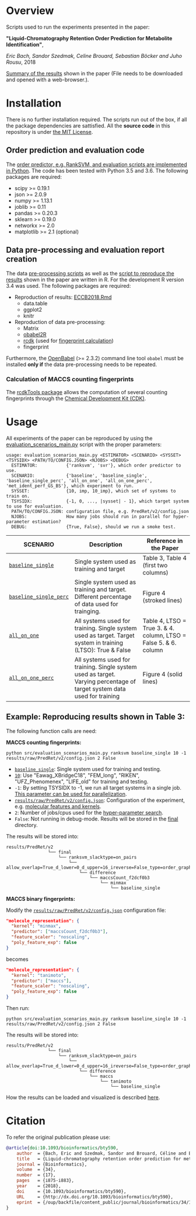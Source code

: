 # Overview

Scripts used to run the experiments presented in the paper:

__"Liquid-Chromatography Retention Order Prediction for Metabolite Identification"__,

_Eric Bach, Sandor Szedmak, Celine Brouard, Sebastian Böcker and Juho Rousu_, 2018

[Summary of the results](results/ECCB2018.html) shown in the paper (File needs
to be downloaded and opened with a web-browser.).

# Installation

There is no further installation required. The scripts run out of the box, if
all the package dependencies are sattisfied. All the __source code__ in this repository
is under [the MIT License](LICENSE.txt).

## Order prediction and evaluation code

The [order predictor, e.g. RankSVM, and evaluation scripts are implemented in Python](src/).
The code has been tested with Python 3.5 and 3.6. The following packages are required:

- scipy >= 0.19.1
- json >= 2.0.9
- numpy >= 1.13.1
- joblib >= 0.11
- pandas >= 0.20.3
- sklearn >= 0.19.0
- networkx >= 2.0
- matplotlib >= 2.1 (optional)

## Data pre-processing and evaluation report creation

The data [pre-processing scripts](data/scripts) as well as the [script to reproduce the results](results/scripts)
shown in the paper are written in R. For the development R version 3.4 was used.
The following packages are required:

- Reproduction of results: [ECCB2018.Rmd](results/scripts/ECCB2018.Rmd)
    - data.table
    - ggplot2
    - knitr
- Reproduction of data pre-processing:
    - Matrix
    - [obabel2R](https://gitlab.com/R_packages/obabel2R)
    - [rcdk](https://github.com/rajarshi/cdkr) (used for [fingerprint calculation](data/processed/README.md#fingerprint-calculation))
    - fingerprint

Furthermore, the [OpenBabel](http://openbabel.org/wiki/Main_Page) (>= 2.3.2)
command line tool ```obabel``` must be installed __only if__ the data
pre-processing needs to be repeated.

### Calculation of MACCS counting fingerprints

The [rcdkTools package](https://github.com/bachi55/rcdkTools) allows the
computation of several counting fingerprints through the
[Chemical Development Kit (CDK)](https://cdk.github.io/).  

# Usage

All experiments of the paper can be reproduced by using the [evaluation_scenarios_main.py](src/evaluation_scenarios_main.py)
script with the proper parameters:

```
usage: evaluation_scenarios_main.py <ESTIMATOR> <SCENARIO> <SYSSET> <TSYSIDX> <PATH/TO/CONFIG.JSON> <NJOBS> <DEBUG>
  ESTIMATOR:           {'ranksvm', 'svr'}, which order predictor to use.
  SCENARIO:            {'baseline', 'baseline_single', 'baseline_single_perc', 'all_on_one', 'all_on_one_perc', 'met_ident_perf_GS_BS'}, which experiment to run.
  SYSSET:              {10, imp, 10_imp}, which set of systems to train on.
  TSYSIDX:             {-1, 0, ..., |sysset| - 1}, which target system to use for evaluation.
  PATH/TO/CONFIG.JSON: configuration file, e.g. PredRet/v2/config.json
  NJOBS:               How many jobs should run in parallel for hyper-parameter estimation?
  DEBUG:               {True, False}, should we run a smoke test.
```

| __SCENARIO__ | __Description__ | __Reference in the Paper__ |
| ------------ | --------------- | -------------------------- |
| [```baseline_single```](src/evaluation_scenarios_main.py#L708) | Single system used as training and target | Table 3, Table 4 (first two columns) |
| [```baseline_single_perc```](src/evaluation_scenarios_main.py#L737) | Single system used as training and target. Different percentage of data used for trainging. | Figure 4 (stroked lines) |
| [```all_on_one```](src/evaluation_scenarios_main.py#L615) | All systems used for training. Single system used as target. Target system in training (LTSO): True & False | Table 4, LTSO = True 3. & 4. column, LTSO = False 5. & 6. column |
| [```all_on_one_perc```](src/evaluation_scenarios_main.py#L662) | All systems used for training. Single system used as target. Varying percentage of target system data used for training | Figure 4 (solid lines) |

## Example: Reproducing results shown in Table 3:

The following function calls are need:

__MACCS counting fingerprints:__

```
python src/evaluation_scenarios_main.py ranksvm baseline_single 10 -1 results/raw/PredRet/v2/config.json 2 False
```

- [```baseline_single```](src/evaluation_scenarios_main.py#L708): Single system used for training and testing.
- [```10```](results/raw/PredRet/v2/config.json#L7): Use "Eawag_XBridgeC18", "FEM_long", "RIKEN", "UFZ_Phenomenex", "LIFE_old" for training and testing.
- ```-1```: By setting TSYSIDX to -1, we run all target systems in a single job. [This parameter can be used for parallelization](results/scripts/makefiles#combining-evaluation-results-from-parallel-runs).
- [```results/raw/PredRet/v2/config.json```](results/raw/PredRet/v2/config.json): Configuration of the experiment, e.g. [molecular features and kernels](results/raw/PredRet/v2/config.json#L28).
- ```2```: Number of jobs/cpus used for the [hyper-parameter search](src/model_selection_cls.py#L370).
- ```False```: Not running in debug-mode. Results will be stored in the [final](results/raw/PredRet/v2/final) directory.

The results will be stored into:

```
results/PredRet/v2
                └── final
                    └── ranksvm_slacktype=on_pairs
                        └── allow_overlap=True_d_lower=0_d_upper=16_ireverse=False_type=order_graph
                            └── difference
                                └── maccsCount_f2dcf0b3
                                    └── minmax
                                        └── baseline_single
```

__MACCS binary fingerprints:__

Modify the [```results/raw/PredRet/v2/config.json```](results/raw/PredRet/v2/config.json)
configuration file:

```json
"molecule_representation": {
  "kernel": "minmax",
  "predictor": ["maccsCount_f2dcf0b3"],
  "feature_scaler": "noscaling",
  "poly_feature_exp": false
}
```

becomes

```json
"molecule_representation": {
  "kernel": "tanimoto",
  "predictor": ["maccs"],
  "feature_scaler": "noscaling",
  "poly_feature_exp": false
}
```

Then run:

```
python src/evaluation_scenarios_main.py ranksvm baseline_single 10 -1 results/raw/PredRet/v2/config.json 2 False
```

The results will be stored into:

```
results/PredRet/v2
                └── final
                    └── ranksvm_slacktype=on_pairs
                        └── allow_overlap=True_d_lower=0_d_upper=16_ireverse=False_type=order_graph
                            └── difference
                                └── maccs
                                    └── tanimoto
                                        └── baseline_single
```

How the results can be loaded and visualized is described [here](results/scripts/README.md#helperr-load-results-in-to-r).

# Citation

To refer the original publication please use:

```bibtex
@article{doi:10.1093/bioinformatics/bty590,
    author  = {Bach, Eric and Szedmak, Sandor and Brouard, Céline and Böcker, Sebastian and Rousu, Juho},
    title   = {Liquid-chromatography retention order prediction for metabolite identification},
    journal = {Bioinformatics},
    volume  = {34},
    number  = {17},
    pages   = {i875-i883},
    year    = {2018},
    doi     = {10.1093/bioinformatics/bty590},
    URL     = {http://dx.doi.org/10.1093/bioinformatics/bty590},
    eprint  = {/oup/backfile/content_public/journal/bioinformatics/34/17/10.1093_bioinformatics_bty590/2/bty590.pdf}
}
```
